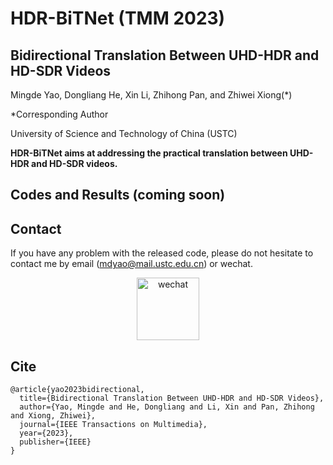 
# HDR-BiTNet (TMM 2023)

## Bidirectional Translation Between UHD-HDR and HD-SDR Videos 

Mingde Yao, Dongliang He, Xin Li, Zhihong Pan, and Zhiwei Xiong(*)

*Corresponding Author

University of Science and Technology of China (USTC)

**HDR-BiTNet aims at addressing the practical translation between UHD-HDR and HD-SDR videos.**

## Codes and Results (coming soon)

<!-- This repository is the **official implementation** of the paper, "Bidirectional Translation Between UHD-HDR and HD-SDR Videos", where more implementation details are presented. -->


## Contact

If you have any problem with the released code, please do not hesitate to contact me by email (mdyao@mail.ustc.edu.cn) or wechat. 
<div align=center><img width="100" alt="wechat" src="https://user-images.githubusercontent.com/33108887/225539514-7c10ccc7-0710-4d7a-8a09-643cf3832d53.png"></div>

## Cite


```
@article{yao2023bidirectional,
  title={Bidirectional Translation Between UHD-HDR and HD-SDR Videos},
  author={Yao, Mingde and He, Dongliang and Li, Xin and Pan, Zhihong and Xiong, Zhiwei},
  journal={IEEE Transactions on Multimedia},
  year={2023},
  publisher={IEEE}
}
```
